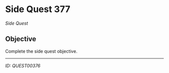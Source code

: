 # Side Quest 377

*Side Quest*

## Objective
Complete the side quest objective.

---
*ID: QUEST00376*